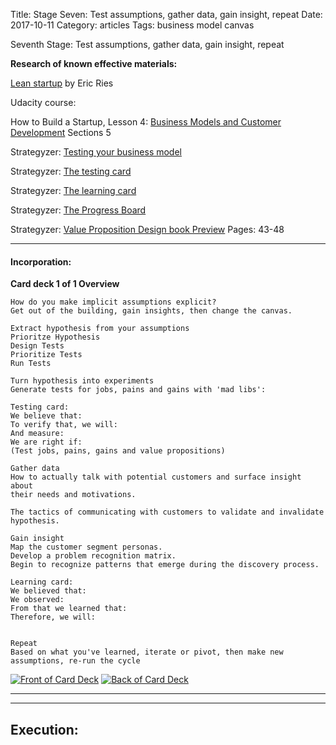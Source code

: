 Title: Stage Seven: Test assumptions, gather data, gain insight, repeat
Date:  2017-10-11
Category: articles
Tags: business model canvas

Seventh Stage: Test assumptions, gather data, gain insight, repeat


**Research of known effective materials:**

[Lean startup](http://theleanstartup.com/book) by Eric Ries

Udacity course: 

How to Build a Startup, Lesson 4: [Business Models and Customer Development](https://classroom.udacity.com/courses/ep245/lessons/48726358/concepts/483919610923) 
Sections 5

Strategyzer: [Testing your business
model](https://assets.strategyzer.com/assets/resources/testing-your-business-model-a-reference-guide.pdf)

Strategyzer: [The testing
card](https://assets.strategyzer.com/assets/resources/the-test-card.pdf)

Strategyzer: [The learning card](https://assets.strategyzer.com/assets/resources/the-learning-card.pdf)

Strategyzer: [The Progress
Board](https://assets.strategyzer.com/assets/resources/the-progress-board.pdf)


Strategyzer: [Value Proposition Design book
Preview](https://assets.strategyzer.com/assets/resources/value-proposition-design-book-preview-2014.pdf) Pages: 43-48

-----------
#### Incorporation:

**Card deck 1 of 1 Overview**
```
How do you make implicit assumptions explicit?
Get out of the building, gain insights, then change the canvas.

Extract hypothesis from your assumptions
Prioritze Hypothesis
Design Tests
Prioritize Tests
Run Tests

Turn hypothesis into experiments
Generate tests for jobs, pains and gains with 'mad libs':

Testing card:
We believe that:
To verify that, we will:
And measure:
We are right if:
(Test jobs, pains, gains and value propositions)

Gather data
How to actually talk with potential customers and surface insight about
their needs and motivations.

The tactics of communicating with customers to validate and invalidate
hypothesis.

Gain insight
Map the customer segment personas.
Develop a problem recognition matrix.
Begin to recognize patterns that emerge during the discovery process.

Learning card:
We believed that:
We observed:
From that we learned that:
Therefore, we will:


Repeat
Based on what you've learned, iterate or pivot, then make new assumptions, re-run the cycle

```
[![Front of Card
Deck](/images/learning/thumbnails/learning_testing_cycle_card_deck_front.jpg)](/images/learning/learning_testing_cycle_card_deck_front.jpg)
[![Back of Card
Deck](/images/learning/thumbnails/learning_testing_cycle_card_deck_back.jpg)](/images/learning/learning_testing_cycle_card_deck_back.jpg)

--------------------------------------------------



-------------------------------------------------------------------------
## Execution:


